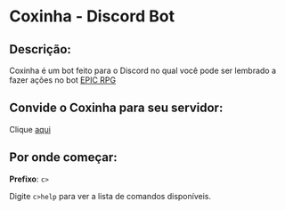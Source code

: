 # Coxinha - Discord Bot

## Descrição:

Coxinha é um bot feito para o Discord no qual você pode ser lembrado a fazer ações no bot [EPIC RPG](https://epic-rpg.fandom.com/pt-br/wiki/EPIC_RPG_Wiki)

## Convide o Coxinha para seu servidor:

Clique [aqui](https://discord.com/api/oauth2/authorize?client_id=627704264764162050&permissions=347200&scope=bot)

## Por onde começar:

**Prefixo**: ```c>```

Digite ```c>help``` para ver a lista de comandos disponíveis. 
